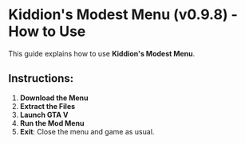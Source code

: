 # Kiddion's Modest Menu (v0.9.8) - How to Use

This guide explains how to use **Kiddion's Modest Menu**.

## Instructions:
1. **Download the Menu**
2. **Extract the Files**
3. **Launch GTA V**
4. **Run the Mod Menu**
5. **Exit**: Close the menu and game as usual.
